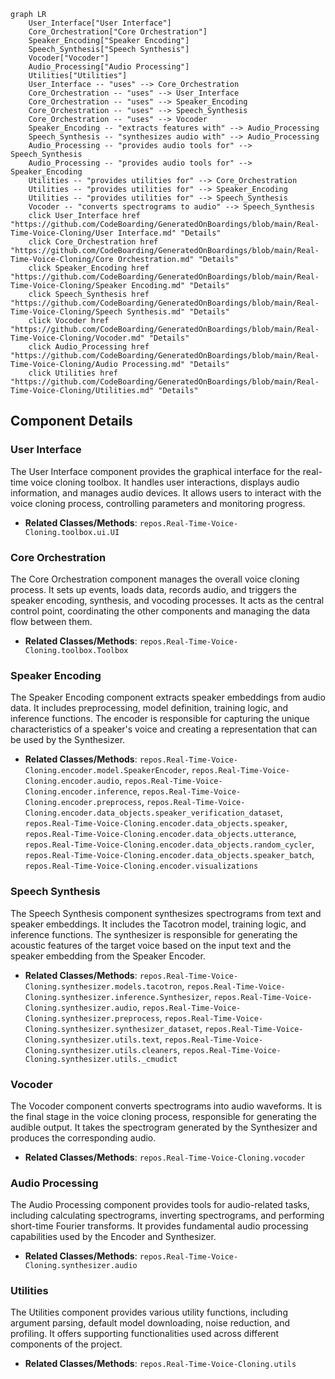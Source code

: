 ```mermaid
graph LR
    User_Interface["User Interface"]
    Core_Orchestration["Core Orchestration"]
    Speaker_Encoding["Speaker Encoding"]
    Speech_Synthesis["Speech Synthesis"]
    Vocoder["Vocoder"]
    Audio_Processing["Audio Processing"]
    Utilities["Utilities"]
    User_Interface -- "uses" --> Core_Orchestration
    Core_Orchestration -- "uses" --> User_Interface
    Core_Orchestration -- "uses" --> Speaker_Encoding
    Core_Orchestration -- "uses" --> Speech_Synthesis
    Core_Orchestration -- "uses" --> Vocoder
    Speaker_Encoding -- "extracts features with" --> Audio_Processing
    Speech_Synthesis -- "synthesizes audio with" --> Audio_Processing
    Audio_Processing -- "provides audio tools for" --> Speech_Synthesis
    Audio_Processing -- "provides audio tools for" --> Speaker_Encoding
    Utilities -- "provides utilities for" --> Core_Orchestration
    Utilities -- "provides utilities for" --> Speaker_Encoding
    Utilities -- "provides utilities for" --> Speech_Synthesis
    Vocoder -- "converts spectrograms to audio" --> Speech_Synthesis
    click User_Interface href "https://github.com/CodeBoarding/GeneratedOnBoardings/blob/main/Real-Time-Voice-Cloning/User Interface.md" "Details"
    click Core_Orchestration href "https://github.com/CodeBoarding/GeneratedOnBoardings/blob/main/Real-Time-Voice-Cloning/Core Orchestration.md" "Details"
    click Speaker_Encoding href "https://github.com/CodeBoarding/GeneratedOnBoardings/blob/main/Real-Time-Voice-Cloning/Speaker Encoding.md" "Details"
    click Speech_Synthesis href "https://github.com/CodeBoarding/GeneratedOnBoardings/blob/main/Real-Time-Voice-Cloning/Speech Synthesis.md" "Details"
    click Vocoder href "https://github.com/CodeBoarding/GeneratedOnBoardings/blob/main/Real-Time-Voice-Cloning/Vocoder.md" "Details"
    click Audio_Processing href "https://github.com/CodeBoarding/GeneratedOnBoardings/blob/main/Real-Time-Voice-Cloning/Audio Processing.md" "Details"
    click Utilities href "https://github.com/CodeBoarding/GeneratedOnBoardings/blob/main/Real-Time-Voice-Cloning/Utilities.md" "Details"
```

## Component Details

### User Interface
The User Interface component provides the graphical interface for the real-time voice cloning toolbox. It handles user interactions, displays audio information, and manages audio devices. It allows users to interact with the voice cloning process, controlling parameters and monitoring progress.
- **Related Classes/Methods**: `repos.Real-Time-Voice-Cloning.toolbox.ui.UI`

### Core Orchestration
The Core Orchestration component manages the overall voice cloning process. It sets up events, loads data, records audio, and triggers the speaker encoding, synthesis, and vocoding processes. It acts as the central control point, coordinating the other components and managing the data flow between them.
- **Related Classes/Methods**: `repos.Real-Time-Voice-Cloning.toolbox.Toolbox`

### Speaker Encoding
The Speaker Encoding component extracts speaker embeddings from audio data. It includes preprocessing, model definition, training logic, and inference functions. The encoder is responsible for capturing the unique characteristics of a speaker's voice and creating a representation that can be used by the Synthesizer.
- **Related Classes/Methods**: `repos.Real-Time-Voice-Cloning.encoder.model.SpeakerEncoder`, `repos.Real-Time-Voice-Cloning.encoder.audio`, `repos.Real-Time-Voice-Cloning.encoder.inference`, `repos.Real-Time-Voice-Cloning.encoder.preprocess`, `repos.Real-Time-Voice-Cloning.encoder.data_objects.speaker_verification_dataset`, `repos.Real-Time-Voice-Cloning.encoder.data_objects.speaker`, `repos.Real-Time-Voice-Cloning.encoder.data_objects.utterance`, `repos.Real-Time-Voice-Cloning.encoder.data_objects.random_cycler`, `repos.Real-Time-Voice-Cloning.encoder.data_objects.speaker_batch`, `repos.Real-Time-Voice-Cloning.encoder.visualizations`

### Speech Synthesis
The Speech Synthesis component synthesizes spectrograms from text and speaker embeddings. It includes the Tacotron model, training logic, and inference functions. The synthesizer is responsible for generating the acoustic features of the target voice based on the input text and the speaker embedding from the Speaker Encoder.
- **Related Classes/Methods**: `repos.Real-Time-Voice-Cloning.synthesizer.models.tacotron`, `repos.Real-Time-Voice-Cloning.synthesizer.inference.Synthesizer`, `repos.Real-Time-Voice-Cloning.synthesizer.audio`, `repos.Real-Time-Voice-Cloning.synthesizer.preprocess`, `repos.Real-Time-Voice-Cloning.synthesizer.synthesizer_dataset`, `repos.Real-Time-Voice-Cloning.synthesizer.utils.text`, `repos.Real-Time-Voice-Cloning.synthesizer.utils.cleaners`, `repos.Real-Time-Voice-Cloning.synthesizer.utils._cmudict`

### Vocoder
The Vocoder component converts spectrograms into audio waveforms. It is the final stage in the voice cloning process, responsible for generating the audible output. It takes the spectrogram generated by the Synthesizer and produces the corresponding audio.
- **Related Classes/Methods**: `repos.Real-Time-Voice-Cloning.vocoder`

### Audio Processing
The Audio Processing component provides tools for audio-related tasks, including calculating spectrograms, inverting spectrograms, and performing short-time Fourier transforms. It provides fundamental audio processing capabilities used by the Encoder and Synthesizer.
- **Related Classes/Methods**: `repos.Real-Time-Voice-Cloning.synthesizer.audio`

### Utilities
The Utilities component provides various utility functions, including argument parsing, default model downloading, noise reduction, and profiling. It offers supporting functionalities used across different components of the project.
- **Related Classes/Methods**: `repos.Real-Time-Voice-Cloning.utils`